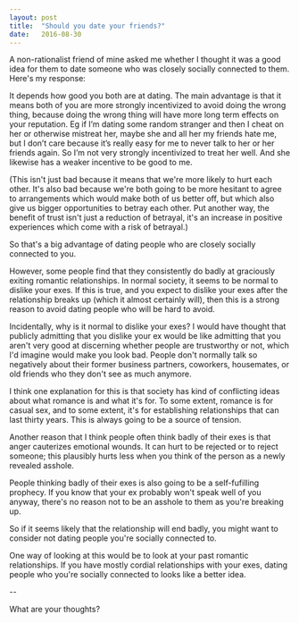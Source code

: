 ```yaml
---
layout: post
title:  "Should you date your friends?"
date:   2016-08-30
---
```


A non-rationalist friend of mine asked me whether I thought it was a good idea for them to date someone who was closely socially connected to them. Here's my response:

It depends how good you both are at dating. The main advantage is that it means both of you are more strongly incentivized to avoid doing the wrong thing, because doing the wrong thing will have more long term effects on your reputation. Eg if I’m dating some random stranger and then I cheat on her or otherwise mistreat her, maybe she and all her my friends hate me, but I don’t care because it’s really easy for me to never talk to her or her friends again. So I’m not very strongly incentivized to treat her well. And she likewise has a weaker incentive to be good to me.

(This isn't just bad because it means that we're more likely to hurt each other. It's also bad because we're both going to be more hesitant to agree to arrangements which would make both of us better off, but which also give us bigger opportunities to betray each other. Put another way, the benefit of trust isn't just a reduction of betrayal, it's an increase in positive experiences which come with a risk of betrayal.)

So that's a big advantage of dating people who are closely socially connected to you.

However, some people find that they consistently do badly at graciously exiting romantic relationships. In normal society, it seems to be normal to dislike your exes. If this is true, and you expect to dislike your exes after the relationship breaks up (which it almost certainly will), then this is a strong reason to avoid dating people who will be hard to avoid.

Incidentally, why is it normal to dislike your exes? I would have thought that publicly admitting that you dislike your ex would be like admitting that you aren't very good at discerning whether people are trustworthy or not, which I'd imagine would make you look bad. People don't normally talk so negatively about their former business partners, coworkers, housemates, or old friends who they don't see as much anymore.

I think one explanation for this is that society has kind of conflicting ideas about what romance is and what it's for. To some extent, romance is for casual sex, and to some extent, it's for establishing relationships that can last thirty years. This is always going to be a source of tension.

Another reason that I think people often think badly of their exes is that anger cauterizes emotional wounds. It can hurt to be rejected or to reject someone; this plausibly hurts less when you think of the person as a newly revealed asshole.

People thinking badly of their exes is also going to be a self-fufilling prophecy. If you know that your ex probably won't speak well of you anyway, there's no reason not to be an asshole to them as you're breaking up.

So if it seems likely that the relationship will end badly, you might want to consider not dating people you're socially connected to.

One way of looking at this would be to look at your past romantic relationships. If you have mostly cordial relationships with your exes, dating people who you're socially connected to looks like a better idea.

--

What are your thoughts?
